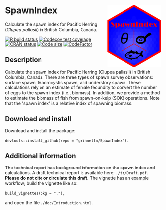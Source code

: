 # SpawnIndex <img src='man/sticker/sticker.png' align="right" height="200"/>

Calculate the spawn index for Pacific Herring (*Clupea pallasii*) in British Columbia, Canada.

<!-- badges: start -->
[![R build status](https://github.com/grinnellm/SpawnIndex/workflows/R-CMD-check/badge.svg)](https://github.com/grinnellm/SpawnIndex/actions)
[![Codecov test coverage](https://codecov.io/gh/grinnellm/SpawnIndex/branch/master/graph/badge.svg)](https://codecov.io/gh/grinnellm/SpawnIndex)
[![CRAN status](https://www.r-pkg.org/badges/version/SpawnIndex)](https://CRAN.R-project.org/package=SpawnIndex)
[![Code size](https://img.shields.io/github/languages/code-size/grinnellm/SpawnIndex.svg)](https://github.com/grinnellm/SpawnIndex)
[![CodeFactor](https://github.com/grinnellm/SpawnIndex/workflows/lint/badge.svg)](https://github.com/grinnellm/SpawnIndex/actions)
<!-- badges: end -->

## Description

Calculate the spawn index for Pacific Herring (Clupea pallasii) in British Columbia, Canada.
There are three types of spawn survey observations:
surface spawn, Macrocystis spawn, and understory spawn.
These calculations rely on an estimate of female fecundity to
convert the number of eggs to the spawn index (i.e., biomass).
In addition, we provide a method to estimate the biomass of fish from spawn-on-kelp (SOK) operations.
Note that the 'spawn index' is a relative index of spawning biomass.

## Download and install

Download and install the package:

`devtools::install_github(repo = "grinnellm/SpawnIndex")`.

## Additional information

The technical report has background information on the spawn index and calculations.
A draft technical report is available here: `./tr/Draft.pdf`.
**Please do not cite or circulate this draft.**
The vignette has an example workflow; build the vignette like so:

`build_vignettes(pkg = ".")`,

and open the file `./doc/Introduction.html`.

